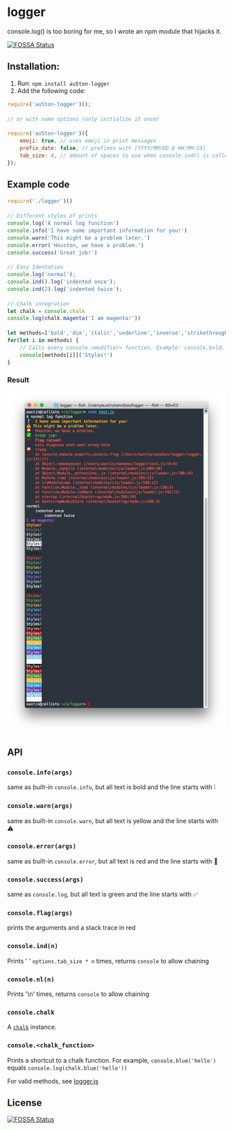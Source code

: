 # logger
console.log() is too boring for me, so I wrote an npm module that hijacks it.

[![FOSSA Status](https://app.fossa.io/api/projects/git%2Bgithub.com%2Fau5ton%2Flogger.svg?type=shield)](https://app.fossa.io/projects/git%2Bgithub.com%2Fau5ton%2Flogger?ref=badge_shield)

## Installation:
1. Run: `npm install au5ton-logger`
2. Add the following code:
```javascript
require('au5ton-logger')();

// or with some options (only initialize it once)

require('au5ton-logger')({
    emoji: true, // uses emoji in print messages
    prefix_date: false, // prefixes with [YYYY/MM/DD @ HH:MM:SS]
    tab_size: 4, // amount of spaces to use when console.ind() is called
});
```

## Example code

```javascript
require('./logger')()

// Different styles of prints
console.log('A normal log function')
console.info('I have some important information for you!')
console.warn('This might be a problem later.')
console.error('Houston, we have a problem.')
console.success('Great job!')

// Easy Identation
console.log('normal');
console.ind().log('indented once');
console.ind(2).log('indented twice');

// Chalk integration
let chalk = console.chalk
console.log(chalk.magenta('I am magenta!'))

let methods=['bold','dim','italic','underline','inverse','strikethrough','black','red','green','yellow','blue','magenta','cyan','white','gray','redBright','greenBright','yellowBright','blueBright','magentaBright','cyanBright','whiteBright','bgBlack','bgRed','bgGreen','bgYellow','bgBlue','bgMagenta','bgCyan','bgWhite','bgBlackBright','bgRedBright','bgGreenBright','bgYellowBright','bgBlueBright','bgMagentaBright','bgCyanBright','bgWhiteBright'];
for(let i in methods) {
    // Calls every console.<modifier> function. Example: console.bold, console.cyan
    console[methods[i]]('Styles!')
}
```
### Result

![example.png](img/example.png)


## API

### `console.info(args)`

same as built-in `console.info`, but all text is bold and the line starts with :grey_exclamation:

### `console.warn(args)`

same as built-in `console.warn`, but all text is yellow and the line starts with :warning:

### `console.error(args)`

same as built-in `console.error`, but all text is red and the line starts with :no_entry_sign:

### `console.success(args)`

same as `console.log`, but all text is green and the line starts with :white_check_mark:

### `console.flag(args)`

prints the arguments and a stack trace in red

### `console.ind(n)`

Prints ' ' `options.tab_size * n` times, returns `console` to allow chaining

### `console.nl(n)`

Prints '\n' times, returns `console` to allow chaining

### `console.chalk`

A [`chalk`](https://github.com/chalk/chalk) instance.

### `console.<chalk_function>`

Prints a shortcut to a chalk function. For example, `console.blue('hello')` equals `console.log(chalk.blue('hello'))`

For valid methods, see [logger.js](https://github.com/au5ton/logger/blob/6bbae18430360801aaa3ba2af81f40a28a913139/logger.js#L122-L165)

## License
[![FOSSA Status](https://app.fossa.io/api/projects/git%2Bgithub.com%2Fau5ton%2Flogger.svg?type=large)](https://app.fossa.io/projects/git%2Bgithub.com%2Fau5ton%2Flogger?ref=badge_large)
